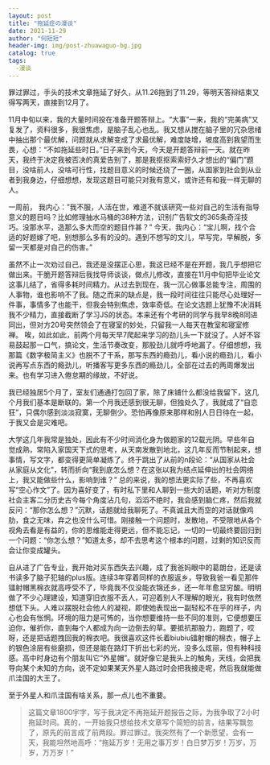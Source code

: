 ```yaml
---
layout: post
title: "拖延症の漫谈"
date: 2021-11-29
author: "何短短"
header-img: img/post-zhuawaguo-bg.jpg
catalog: true
tags: 
  -漫谈
---
```


罪过罪过，手头的技术文章拖延了好久，从11.26拖到了11.29，等明天答辩结束又得写两天，直接到12月了。

11月中旬以来，我的大量时间投在准备开题答辩上。“大事”一来，我的“完美病”又复发了，资料很多，我很焦虑，是脑子乱心也乱。我又想从搅在脑子里的冗杂思绪中抽出那个最优解，问题就从求解变成了求最优解，难度陡增，坡度高到我望而生畏，心想：“不如拖延些时日。”日子来到今天，今天是开题答辩前一天。就在昨天，我终于决定我被否决的真爱告别了，那是我抠抠索索好久才想出的“偏门”题目，没啥前人，没啥可行性，找题目意义的时候还绕了一圈，从国家到社会到从业者到我身边，仔细想想，发现这题目可能只对我有意义，或许还有和我一样无聊的人。

一周前， 我内心：”我不服，人活在世，难道不就该研究一些对自己的生活有指导意义的题目吗？比如修理抽水马桶的38种方法，识别广告软文的365条奇淫技巧。没那水平，造那么多大而空的题目作甚？”
今天，我内心：“宝儿啊，找个合适的好题嫁了吧，别想那么多有的没的。遇到不想写的文儿，早写完，早解脱，多留一天都是对自己的伤害。”

虽然不止一次劝过自己，我还是没摆正心思，我这已经不是在开题，我几乎想把它做出来。干脆开题答辩后我找导师谈谈，做点儿修改，直接在11月中旬把毕业论文这事儿结了，省得多耗时间精力。从过去到现在，我一沉心做事总能专注，周围的人事物，谁也影响不了我。随之而来的缺点是，我一段时间往往只能尽心处理好一件事，事情多了也能干，但我会特别焦虑，效率奇低。在论文选题上犹豫不决消耗我不少精力，直接截断了学习JS的状态。本来还有个考研的同学与我早8晚8同进同出，但对方20号突然领会了在寝室的妙处，只留我一人每天在教室和寝室修禅。
唉，如此如此，前两个月每天早7爬起来学习的劲儿头一下就没了。人好不容易鼓起那一口气，搞论文，生活节奏改变，那股劲儿就呼呼地漏了。仔细想想，我那篇《数字极简主义》也脱不了干系，那写东西的瘾劲儿，看小说的瘾劲儿，看小说再写点东西的瘾劲儿，听播客写更多东西的瘾劲儿，全部在过去的两周爆发出来。也有学习进入倦怠期的缘故，不好说。

我已经独居5个月了，室友们通通打包回了家，除了床铺什么都没给我留下，这几个月我们基本是断联的。第一个月我还感到很无聊，但独处久了，我就成了“自恋狂”，只偶尔感到淡淡寂寞，无聊倒少。恐怕再像原来那样和别人日日待在一起，于我又会是灾难吧。

大学这几年我常是独处，因此有不少时间消化身为做题家的12载光阴。早些年自觉成熟，常陷入家国天下式的思考，从天南发散到地北，这几年反而节制起来，想事情，写文字，都变得更简单凝练了。终于跳出了从前的n段论：“从国家从社会从家庭从文化”，转而折向“我到底怎么想？在这张以我为结点延伸出的社会网络上，我又能做些什么，影响到谁？” 总的来说，我的想法更实际了些，不再喜欢写“空心作文”了。因为喜好变了，有时私下里和人聊到一些大的话题，听对方制度社会主客二分历史古今每个角度沾几句，滔滔不绝时，我会感到脑仁疼，然后我就反问：“那你怎么想？”沉默，话题就给我聊死了。不真诚且大而空的对话就像鸡肋，食之无味，弃之也没什么可惜。刚接触一个问题时，发散地，不受限地从各个视角去看是有益的，你的思维能走得更远，但不能忘记，一切的一切最终要回归到一个问题：“你怎么想？”知道太多，却不去思考这个根本的问题，过剩的知识反而会让你变成罐头。

自从进了广告专业，我开始对买东西失去兴趣，成了我爸妈眼中的葛朗台，还是读书读多了脑子犯轴的plus版。连续3年穿着同样的衣服返乡，导致我爸一看见那件镭射帽黑棉衣就高呼受不了，毕竟我不仅没能衣锦还乡，还一年年愈显穷酸。明明做了不少心理建设，知道穿旧衣服不丢人，可迎着别人不理解的眼光，我有时依然想低下头。人难以摆脱社会他人的凝视，即使她表现出一副轻松不在乎的样子，内心也会有怅惘。环境的阻力是可怖的，当你想要维持一些不同的准则，它便想要压迫你，催折你，直到每个人都成为向一边倒去的草。要抵抗那股力，跑题了，哎呀，还是把话题拽回我的棉衣吧。我很喜欢这件长着biubiu镭射帽的棉衣，帽子上的银色涂层有些磨损，但还是能在路灯下折出七彩的光，没多么炫丽，但有种科技感。高中时身边有个朋友叫它“外星帽”。就好像它是我头上的触角，天线，会把我导向某个未知的方向，说不定如果某天外星人路过时会把我接走呢，然后我就能做爪洼国的大王了。

至于外星人和爪洼国有啥关系，那一点儿也不重要。

> 这篇文章1800宇字，写于我决定不再拖延开题报告之际，为我争取了2小时拖延时间。真的，一开始我只想给技术文章写个简短的前言，结果写飘忽了，原先的前言成了前两段。罪过罪过。我突然有了一个新愿望，会有一天，我能坦然地高呼：“拖延万岁！无用之事万岁！白日梦万岁！万岁，万岁，万万岁！”

